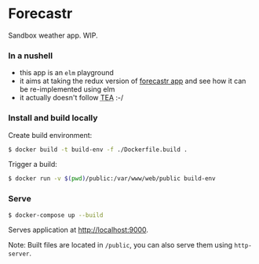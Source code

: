# Forecastr

Sandbox weather app. WIP.

### In a nushell

- this app is an `elm` playground
- it aims at taking the redux version of [forecastr app](https://github.com/slyg/forecastr-app) and see how it can be re-implemented using elm
- it actually doesn't follow <abbr title="The Elm Architecture">TEA</abbr> :-/

### Install and build locally

Create build environment:

```bash
$ docker build -t build-env -f ./Dockerfile.build .
```

Trigger a build:

```bash
$ docker run -v $(pwd)/public:/var/www/web/public build-env
```

### Serve

```bash
$ docker-compose up --build
```
Serves application at [http://localhost:9000](http://localhost:9000).

Note: Built files are located in `/public`, you can also serve them using `http-server`.

